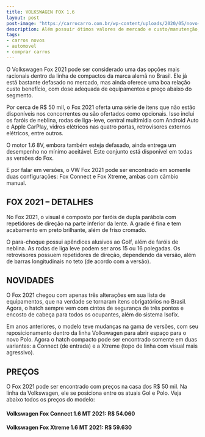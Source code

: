 ```yaml
---
title: VOLKSWAGEN FOX 1.6
layout: post
post-image: "https://carrocarro.com.br/wp-content/uploads/2020/05/novo-fox-2021.jpg"
description: Além possuir ótimos valores de mercado e custo/manutenção, o Volkswagen Fox é um carro econômico, quando se trata de consumo de combustível. ... Com certeza, o Fox é uma ótima escolha, tanto para quem quer vender quanto para quem deseja comprar.
tags:
- carros novos
- automovel
- comprar carros
---
```


O Volkswagen Fox 2021 pode ser considerado uma das opções mais racionais dentro da linha de compactos da marca alemã no Brasil. Ele já está bastante defasado no mercado, mas ainda oferece uma boa relação custo benefício, com dose adequada de equipamentos e preço abaixo do segmento.

Por cerca de R$ 50 mil, o Fox 2021 oferta uma série de itens que não estão disponíveis nos concorrentes ou são ofertados como opcionais. Isso inclui os faróis de neblina, rodas de liga-leve, central multimídia com Android Auto e Apple CarPlay, vidros elétricos nas quatro portas, retrovisores externos elétricos, entre outros.

O motor 1.6 8V, embora também esteja defasado, ainda entrega um desempenho no mínimo aceitável. Este conjunto está disponível em todas as versões do Fox.

E por falar em versões, o VW Fox 2021 pode ser encontrado em somente duas configurações: Fox Connect e Fox Xtreme, ambas com câmbio manual.

## FOX 2021 – DETALHES

No Fox 2021, o visual é composto por faróis de dupla parábola com repetidores de direção na parte inferior da lente. A grade é fina e tem acabamento em preto brilhante, além de friso cromado.

O para-choque possui apêndices alusivos ao Golf, além de faróis de neblina. As rodas de liga leve podem ser aros 15 ou 16 polegadas. Os retrovisores possuem repetidores de direção, dependendo da versão, além de barras longitudinais no teto (de acordo com a versão).

##  NOVIDADES

O Fox 2021 chegou com apenas três alterações em sua lista de equipamentos, que na verdade se tornaram itens obrigatórios no Brasil. Agora, o hatch sempre vem com cintos de segurança de três pontos e encosto de cabeça para todos os ocupantes, além do sistema Isofix.

Em anos anteriores, o modelo teve mudanças na gama de versões, com seu reposicionamento dentro da linha Volkswagen para abrir espaço para o novo Polo. Agora o hatch compacto pode ser encontrado somente em duas variantes: a Connect (de entrada) e a Xtreme (topo de linha com visual mais agressivo).

##  PREÇOS

O Fox 2021 pode ser encontrado com preços na casa dos R$ 50 mil. Na linha da Volkswagen, ele se posiciona entre os atuais Gol e Polo. Veja abaixo todos os preços do modelo:

#### Volkswagen Fox Connect 1.6 MT 2021: R$ 54.060
#### Volkswagen Fox Xtreme 1.6 MT 2021: R$ 59.630

